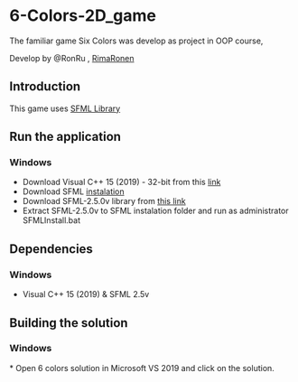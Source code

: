 # 6-Colors-2D_game
The familiar game Six Colors was develop as project in OOP course, 

Develop by @RonRu , [RimaRonen](https://github.com/rimaronen)
<h2> Introduction </h2>


This game uses [SFML Library](https://www.sfml-dev.org/documentation/2.5.0/)

<h2> Run the application </h2>

  <h3> Windows </h3>

* Download Visual C++ 15 (2019) - 32-bit from this [link](https://visualstudio.microsoft.com/vs/older-downloads/)
* Download SFML [instalation](https://drive.google.com/file/d/1VIpjt30cMSbC01n43IbfgElAK2C6V3R_/view)
* Download SFML-2.5.0v library from [this link](https://www.sfml-dev.org/download/sfml/2.5.0/)
* Extract SFML-2.5.0v to SFML instalation folder and run as administrator SFMLInstall.bat



<h2> Dependencies </h2>

<h3> Windows </h3>

* Visual C++ 15 (2019)
& SFML 2.5v

<h2> Building the solution </h2>
<h3> Windows </h3>
* Open 6 colors solution in Microsoft VS 2019 and click on the solution.
